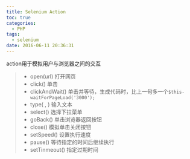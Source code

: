 ```yaml
---
title: Selenium Action
toc: true
categories:
  - PHP
tags:
  - selenium
date: 2016-06-11 20:36:31
---
```

action用于模拟用户与浏览器之间的交互
<!-- more -->
> - open(url) 打开网页
> - click() 单击
> - clickAndWait() 单击并等待，生成代码时，比上一句多一个`$this-waitForPageLoad('3000');`
> - type( , ) 输入文本
> - select() 选择下拉菜单
> - goBack() 单击浏览器返回按钮
> - close() 模拟单击关闭按钮
> - setSpeed() 设置执行速度
> - pause() 等待指定的时间后继续执行
> - setTinmeout()  指定过期时间
